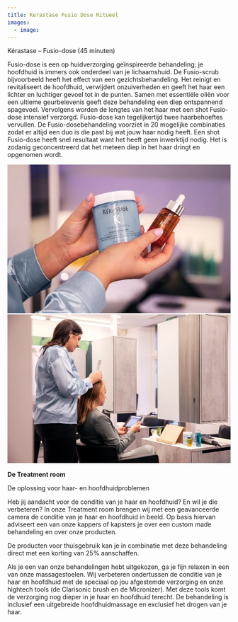 ```yaml
---
title: Kerastase Fusio Dose Ritueel
images:
  - image:
---
```


K&eacute;rastase – Fusio-dose (45 minuten)

Fusio-dose is een op huidverzorging geïnspireerde behandeling; je hoofdhuid is immers ook onderdeel van je lichaamshuid. De Fusio-scrub bijvoorbeeld heeft het effect van een gezichtsbehandeling. Het reinigt en revitaliseert de hoofdhuid, verwijdert onzuiverheden en geeft het haar een lichter en luchtiger gevoel tot in de punten. Samen met essentiële oliën voor een ultieme geurbelevenis geeft deze behandeling een diep ontspannend spagevoel. Vervolgens worden de lengtes van het haar met een shot Fusio-dose intensief verzorgd. Fusio-dose kan tegelijkertijd twee haarbehoeftes vervullen. De Fusio-dosebehandeling voorziet in 20 mogelijke combinaties zodat er altijd een duo is die past bij wat jouw haar nodig heeft. Een shot Fusio-dose heeft snel resultaat want het heeft geen inwerktijd nodig. Het is zodanig geconcentreerd dat het meteen diep in het haar dringt en opgenomen wordt.

![Fusio dose](/uploads/fusiodose.jpg) ![Fusio dose](/uploads/fusiodose2.jpg)

**De Treatment room**

De oplossing voor haar- en hoofdhuidproblemen

Heb jij aandacht voor de conditie van je haar en hoofdhuid? En wil je die verbeteren? In onze Treatment room brengen wij met een geavanceerde camera de conditie van je haar en hoofdhuid in beeld. Op basis hiervan adviseert een van onze kappers of kapsters je over een custom made behandeling en over onze producten.

De producten voor thuisgebruik kan je in combinatie met deze behandeling direct met een korting van 25% aanschaffen.

Als je een van onze behandelingen hebt uitgekozen, ga je fijn relaxen in een van onze massagestoelen. Wij verbeteren ondertussen de conditie van je haar en hoofdhuid met de speciaal op jou afgestemde verzorging en onze hightech tools (de Clarisonic brush en de Micronizer). Met deze tools komt de verzorging nog dieper in je haar en hoofdhuid terecht. De behandeling is inclusief een uitgebreide hoofdhuidmassage en exclusief het drogen van je haar.